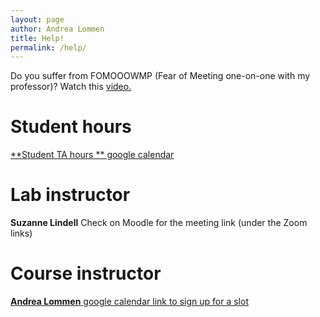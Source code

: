```yaml
---
layout: page
author: Andrea Lommen
title: Help! 
permalink: /help/
---
```


Do you suffer from FOMOOOWMP (Fear of Meeting one-on-one with my professor)?
Watch this [video.](https://www.youtube.com/watch?v=yQq1-_ujXrM) 

# Student hours

[**Student TA hours ** google calendar](https://calendar.google.com/calendar/u/0/embed?src=c_65bqtl7p2sd5u8pegi0dfnkd08@group.calendar.google.com&ctz=America/New_York)

# Lab instructor

**Suzanne Lindell** 
Check on Moodle for the meeting link (under the Zoom links)

# Course instructor

[**Andrea Lommen** google calendar link to sign up for a slot](https://calendar.google.com/calendar/u/0/selfsched?sstoken=UVBPX3BNTW95cjM3fGRlZmF1bHR8MTU3NTJhNWMxMDVhY2U3NTg5ZTAzZjIyMmQ1OGZlMGU)



